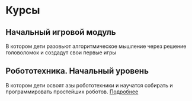 # Курсы

## Hачальный игровой модуль

В котором дети разовьют алгоритмическое мышление через решение головоломок и создадут свои первые игры

## Робототехника. Начальный уровень

В котором дети освоят азы робототехники и научатся собирать и программировать простейших роботов. [Подробнее](robots-1/)